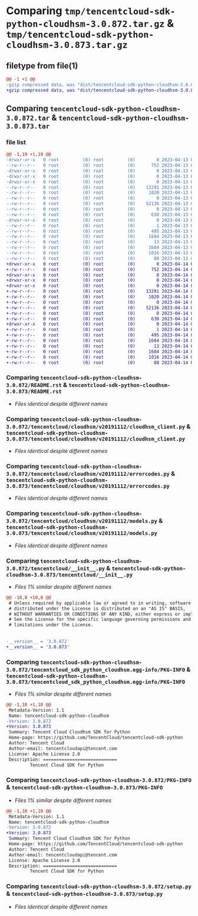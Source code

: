 # Comparing `tmp/tencentcloud-sdk-python-cloudhsm-3.0.872.tar.gz` & `tmp/tencentcloud-sdk-python-cloudhsm-3.0.873.tar.gz`

## filetype from file(1)

```diff
@@ -1 +1 @@
-gzip compressed data, was "dist/tencentcloud-sdk-python-cloudhsm-3.0.872.tar", last modified: Thu Apr 13 00:25:19 2023, max compression
+gzip compressed data, was "dist/tencentcloud-sdk-python-cloudhsm-3.0.873.tar", last modified: Fri Apr 14 00:26:28 2023, max compression
```

## Comparing `tencentcloud-sdk-python-cloudhsm-3.0.872.tar` & `tencentcloud-sdk-python-cloudhsm-3.0.873.tar`

### file list

```diff
@@ -1,19 +1,19 @@
-drwxr-xr-x   0 root         (0) root         (0)        0 2023-04-13 00:25:19.000000 tencentcloud-sdk-python-cloudhsm-3.0.872/
--rw-r--r--   0 root         (0) root         (0)      752 2023-04-13 00:25:19.000000 tencentcloud-sdk-python-cloudhsm-3.0.872/README.rst
-drwxr-xr-x   0 root         (0) root         (0)        0 2023-04-13 00:25:19.000000 tencentcloud-sdk-python-cloudhsm-3.0.872/tencentcloud/
-drwxr-xr-x   0 root         (0) root         (0)        0 2023-04-13 00:25:19.000000 tencentcloud-sdk-python-cloudhsm-3.0.872/tencentcloud/cloudhsm/
-drwxr-xr-x   0 root         (0) root         (0)        0 2023-04-13 00:25:19.000000 tencentcloud-sdk-python-cloudhsm-3.0.872/tencentcloud/cloudhsm/v20191112/
--rw-r--r--   0 root         (0) root         (0)    13291 2023-04-13 00:25:19.000000 tencentcloud-sdk-python-cloudhsm-3.0.872/tencentcloud/cloudhsm/v20191112/cloudhsm_client.py
--rw-r--r--   0 root         (0) root         (0)     1020 2023-04-13 00:25:19.000000 tencentcloud-sdk-python-cloudhsm-3.0.872/tencentcloud/cloudhsm/v20191112/errorcodes.py
--rw-r--r--   0 root         (0) root         (0)        0 2023-04-13 00:25:19.000000 tencentcloud-sdk-python-cloudhsm-3.0.872/tencentcloud/cloudhsm/v20191112/__init__.py
--rw-r--r--   0 root         (0) root         (0)    52136 2023-04-13 00:25:19.000000 tencentcloud-sdk-python-cloudhsm-3.0.872/tencentcloud/cloudhsm/v20191112/models.py
--rw-r--r--   0 root         (0) root         (0)        0 2023-04-13 00:25:19.000000 tencentcloud-sdk-python-cloudhsm-3.0.872/tencentcloud/cloudhsm/__init__.py
--rw-r--r--   0 root         (0) root         (0)      630 2023-04-13 00:25:19.000000 tencentcloud-sdk-python-cloudhsm-3.0.872/tencentcloud/__init__.py
-drwxr-xr-x   0 root         (0) root         (0)        0 2023-04-13 00:25:19.000000 tencentcloud-sdk-python-cloudhsm-3.0.872/tencentcloud_sdk_python_cloudhsm.egg-info/
--rw-r--r--   0 root         (0) root         (0)        1 2023-04-13 00:25:19.000000 tencentcloud-sdk-python-cloudhsm-3.0.872/tencentcloud_sdk_python_cloudhsm.egg-info/dependency_links.txt
--rw-r--r--   0 root         (0) root         (0)      495 2023-04-13 00:25:19.000000 tencentcloud-sdk-python-cloudhsm-3.0.872/tencentcloud_sdk_python_cloudhsm.egg-info/SOURCES.txt
--rw-r--r--   0 root         (0) root         (0)     1684 2023-04-13 00:25:19.000000 tencentcloud-sdk-python-cloudhsm-3.0.872/tencentcloud_sdk_python_cloudhsm.egg-info/PKG-INFO
--rw-r--r--   0 root         (0) root         (0)       13 2023-04-13 00:25:19.000000 tencentcloud-sdk-python-cloudhsm-3.0.872/tencentcloud_sdk_python_cloudhsm.egg-info/top_level.txt
--rw-r--r--   0 root         (0) root         (0)     1684 2023-04-13 00:25:19.000000 tencentcloud-sdk-python-cloudhsm-3.0.872/PKG-INFO
--rw-r--r--   0 root         (0) root         (0)     1016 2023-04-13 00:25:19.000000 tencentcloud-sdk-python-cloudhsm-3.0.872/setup.py
--rw-r--r--   0 root         (0) root         (0)       88 2023-04-13 00:25:19.000000 tencentcloud-sdk-python-cloudhsm-3.0.872/setup.cfg
+drwxr-xr-x   0 root         (0) root         (0)        0 2023-04-14 00:26:28.000000 tencentcloud-sdk-python-cloudhsm-3.0.873/
+-rw-r--r--   0 root         (0) root         (0)      752 2023-04-14 00:26:28.000000 tencentcloud-sdk-python-cloudhsm-3.0.873/README.rst
+drwxr-xr-x   0 root         (0) root         (0)        0 2023-04-14 00:26:28.000000 tencentcloud-sdk-python-cloudhsm-3.0.873/tencentcloud/
+drwxr-xr-x   0 root         (0) root         (0)        0 2023-04-14 00:26:28.000000 tencentcloud-sdk-python-cloudhsm-3.0.873/tencentcloud/cloudhsm/
+drwxr-xr-x   0 root         (0) root         (0)        0 2023-04-14 00:26:28.000000 tencentcloud-sdk-python-cloudhsm-3.0.873/tencentcloud/cloudhsm/v20191112/
+-rw-r--r--   0 root         (0) root         (0)    13291 2023-04-14 00:26:28.000000 tencentcloud-sdk-python-cloudhsm-3.0.873/tencentcloud/cloudhsm/v20191112/cloudhsm_client.py
+-rw-r--r--   0 root         (0) root         (0)     1020 2023-04-14 00:26:28.000000 tencentcloud-sdk-python-cloudhsm-3.0.873/tencentcloud/cloudhsm/v20191112/errorcodes.py
+-rw-r--r--   0 root         (0) root         (0)        0 2023-04-14 00:26:28.000000 tencentcloud-sdk-python-cloudhsm-3.0.873/tencentcloud/cloudhsm/v20191112/__init__.py
+-rw-r--r--   0 root         (0) root         (0)    52136 2023-04-14 00:26:28.000000 tencentcloud-sdk-python-cloudhsm-3.0.873/tencentcloud/cloudhsm/v20191112/models.py
+-rw-r--r--   0 root         (0) root         (0)        0 2023-04-14 00:26:28.000000 tencentcloud-sdk-python-cloudhsm-3.0.873/tencentcloud/cloudhsm/__init__.py
+-rw-r--r--   0 root         (0) root         (0)      630 2023-04-14 00:26:28.000000 tencentcloud-sdk-python-cloudhsm-3.0.873/tencentcloud/__init__.py
+drwxr-xr-x   0 root         (0) root         (0)        0 2023-04-14 00:26:28.000000 tencentcloud-sdk-python-cloudhsm-3.0.873/tencentcloud_sdk_python_cloudhsm.egg-info/
+-rw-r--r--   0 root         (0) root         (0)        1 2023-04-14 00:26:28.000000 tencentcloud-sdk-python-cloudhsm-3.0.873/tencentcloud_sdk_python_cloudhsm.egg-info/dependency_links.txt
+-rw-r--r--   0 root         (0) root         (0)      495 2023-04-14 00:26:28.000000 tencentcloud-sdk-python-cloudhsm-3.0.873/tencentcloud_sdk_python_cloudhsm.egg-info/SOURCES.txt
+-rw-r--r--   0 root         (0) root         (0)     1684 2023-04-14 00:26:28.000000 tencentcloud-sdk-python-cloudhsm-3.0.873/tencentcloud_sdk_python_cloudhsm.egg-info/PKG-INFO
+-rw-r--r--   0 root         (0) root         (0)       13 2023-04-14 00:26:28.000000 tencentcloud-sdk-python-cloudhsm-3.0.873/tencentcloud_sdk_python_cloudhsm.egg-info/top_level.txt
+-rw-r--r--   0 root         (0) root         (0)     1684 2023-04-14 00:26:28.000000 tencentcloud-sdk-python-cloudhsm-3.0.873/PKG-INFO
+-rw-r--r--   0 root         (0) root         (0)     1016 2023-04-14 00:26:28.000000 tencentcloud-sdk-python-cloudhsm-3.0.873/setup.py
+-rw-r--r--   0 root         (0) root         (0)       88 2023-04-14 00:26:28.000000 tencentcloud-sdk-python-cloudhsm-3.0.873/setup.cfg
```

### Comparing `tencentcloud-sdk-python-cloudhsm-3.0.872/README.rst` & `tencentcloud-sdk-python-cloudhsm-3.0.873/README.rst`

 * *Files identical despite different names*

### Comparing `tencentcloud-sdk-python-cloudhsm-3.0.872/tencentcloud/cloudhsm/v20191112/cloudhsm_client.py` & `tencentcloud-sdk-python-cloudhsm-3.0.873/tencentcloud/cloudhsm/v20191112/cloudhsm_client.py`

 * *Files identical despite different names*

### Comparing `tencentcloud-sdk-python-cloudhsm-3.0.872/tencentcloud/cloudhsm/v20191112/errorcodes.py` & `tencentcloud-sdk-python-cloudhsm-3.0.873/tencentcloud/cloudhsm/v20191112/errorcodes.py`

 * *Files identical despite different names*

### Comparing `tencentcloud-sdk-python-cloudhsm-3.0.872/tencentcloud/cloudhsm/v20191112/models.py` & `tencentcloud-sdk-python-cloudhsm-3.0.873/tencentcloud/cloudhsm/v20191112/models.py`

 * *Files identical despite different names*

### Comparing `tencentcloud-sdk-python-cloudhsm-3.0.872/tencentcloud/__init__.py` & `tencentcloud-sdk-python-cloudhsm-3.0.873/tencentcloud/__init__.py`

 * *Files 1% similar despite different names*

```diff
@@ -10,8 +10,8 @@
 # Unless required by applicable law or agreed to in writing, software
 # distributed under the License is distributed on an "AS IS" BASIS,
 # WITHOUT WARRANTIES OR CONDITIONS OF ANY KIND, either express or implied.
 # See the License for the specific language governing permissions and
 # limitations under the License.
 
 
-__version__ = '3.0.872'
+__version__ = '3.0.873'
```

### Comparing `tencentcloud-sdk-python-cloudhsm-3.0.872/tencentcloud_sdk_python_cloudhsm.egg-info/PKG-INFO` & `tencentcloud-sdk-python-cloudhsm-3.0.873/tencentcloud_sdk_python_cloudhsm.egg-info/PKG-INFO`

 * *Files 1% similar despite different names*

```diff
@@ -1,10 +1,10 @@
 Metadata-Version: 1.1
 Name: tencentcloud-sdk-python-cloudhsm
-Version: 3.0.872
+Version: 3.0.873
 Summary: Tencent Cloud Cloudhsm SDK for Python
 Home-page: https://github.com/TencentCloud/tencentcloud-sdk-python
 Author: Tencent Cloud
 Author-email: tencentcloudapi@tencent.com
 License: Apache License 2.0
 Description: ============================
         Tencent Cloud SDK for Python
```

### Comparing `tencentcloud-sdk-python-cloudhsm-3.0.872/PKG-INFO` & `tencentcloud-sdk-python-cloudhsm-3.0.873/PKG-INFO`

 * *Files 1% similar despite different names*

```diff
@@ -1,10 +1,10 @@
 Metadata-Version: 1.1
 Name: tencentcloud-sdk-python-cloudhsm
-Version: 3.0.872
+Version: 3.0.873
 Summary: Tencent Cloud Cloudhsm SDK for Python
 Home-page: https://github.com/TencentCloud/tencentcloud-sdk-python
 Author: Tencent Cloud
 Author-email: tencentcloudapi@tencent.com
 License: Apache License 2.0
 Description: ============================
         Tencent Cloud SDK for Python
```

### Comparing `tencentcloud-sdk-python-cloudhsm-3.0.872/setup.py` & `tencentcloud-sdk-python-cloudhsm-3.0.873/setup.py`

 * *Files identical despite different names*

